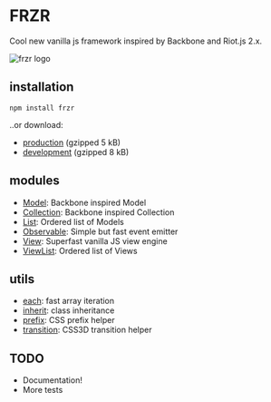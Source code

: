# FRZR
Cool new vanilla js framework inspired by Backbone and Riot.js 2.x.

![frzr logo](http://pakastin.fi/frzr.svg)

## installation

```
npm install frzr
```

..or download:
- [production](http://frzrjs.github.io/frzr/dist/frzr.min.js) (gzipped 5 kB)
- [development](http://frzrjs.github.io/frzr/dist/frzr.js) (gzipped 8 kB)

## modules

- [Model](http://github.com/frzrjs/model): Backbone inspired Model
- [Collection](http://github.com/frzrjs/collection): Backbone inspired Collection
- [List](http://github.com/frzrjs/list): Ordered list of Models
- [Observable](http://github.com/frzrjs/observable): Simple but fast event emitter
- [View](http://github.com/frzrjs/view): Superfast vanilla JS view engine
- [ViewList](http://github.com/frzrjs/viewlist): Ordered list of Views

## utils
- [each](http://github.com/frzrjs/each): fast array iteration
- [inherit](http://github.com/frzrjs/inherit): class inheritance
- [prefix](http://github.com/frzrjs/prefix): CSS prefix helper
- [transition](http://github.com/frzrjs/transition): CSS3D transition helper

## TODO
- Documentation!
- More tests
